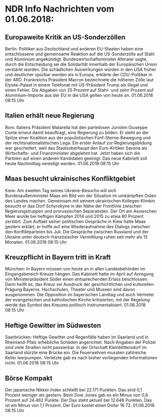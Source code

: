 # NDR Info Nachrichten vom 01.06.2018:


## Europaweite Kritik an US-Sonderzöllen
Berlin: Politiker aus Deutschland und anderen EU-Staaten haben eine entschlossene und gemeinsame Reaktion auf die US-Sonderzölle auf Stahl und Aluminium angekündigt. Bundeswirtschaftsminister Altmaier sagte, durch die Entscheidung sei die Solidarität innerhalb der Europäischen Union verstärkt worden. Die schädlichen Auswirkungen würden in den USA früher und deutlicher spürbar werden als in Europa, erklärte der CDU-Politiker in der ARD. Frankreichs Präsident Macron bezeichnete die höheren Zölle laut Elysée-Palast in einem Telefonat mit US-Präsident Trump als illegal und einen Fehler. Die Abgaben von 25 Prozent auf Stahl- und zehn Prozent auf Aluminium-Importe aus der EU in die USA gelten von heute an. 01.06.2018 08:15 Uhr 

## Italien erhält neue Regierung
Rom:	Italiens Präsident Matarella hat den parteilosen Juristen Giuseppe Conte erneut damit beauftragt, eine Regierung zu bilden. Er steht an der Spitze einer Koalition aus der populistischen Fünf-Sterne-Bewegung und der rechtsnationalistischen Lega. Ein erster Anlauf zur Regierungsbildung war gescheitert, weil das Staatsoberhaupt den Euro-Kritiker Savona als Wirtschafts- und Finanzminister abgelehnt hat. Jetzt haben sich die Parteien auf einen anderen Kandidaten geeinigt. Das neue Kabinett soll heute Nachmittag vereidigt werden. 01.06.2018 08:15 Uhr 

## Maas besucht ukrainisches Konfliktgebiet
Kiew: Am zweiten Tag seines Ukraine-Besuchs will sich Bundesaußenminister Maas ein Bild von der Situation im umkämpften Osten des Landes machen. Gemeinsam mit seinem ukrainischen Kollegen Klimkin besucht er das Dorf Schyrokyne in der Nähe der Frontlinie zwischen Regierungstruppen und prorussischen Separatisten. Der Ort am Asowschen Meer wurde bei heftigen Kämpfen 2014 und 2015 zu etwa 80 Prozent zerstört. Zum Auftakt seiner politischen Gespräche in Kiew hatte Maas gestern erklärt, er hoffe auf eine Wiederaufnahme des Dialogs zwischen den Konfliktparteien bis Juli. Die Gespräche zwischen Russland und der Ukraine unter deutsch-französischer Vermittlung ruhen seit mehr als 15 Monaten. 01.06.2018 08:15 Uhr 

## Kreuzpflicht in Bayern tritt in Kraft
München: In Bayern müssen von heute an in allen Landesbehörden im Eingangsbereich Kreuze hängen. Das Kabinett hatte im April auf Anregung von Ministerpräsident Söder einen entsprechenden Erlass beschlossen. Darin heißt es, das Kreuz sei Ausdruck der geschichtlichen und kulturellen Prägung Bayerns. Hochschulen, Theater und Museen sind davon ausgenommen. Die Opposition im bayerischen Landtag und auch Vertreter der evangelischen und katholischen Kirche kritisierten, mit der Regelung werde das Symbol des Kreuzes politisch instrumentalisiert. 01.06.2018 08:15 Uhr 

## Heftige Gewitter im Südwesten
Saarbrücken:	Heftige Gewitter und Regenfälle haben im Saarland und in Rheinland-Pfalz erhebliche Schäden angerichtet. Nach Angaben der Polizei sind viele Straßen nicht passierbar. In der Ortschaft Kleinblittersdorf im Saarland stürzte eine Brücke ein. Die Feuerwehren mussten zahlreiche Keller leerpumpen. Verletzte gab es nach bisher vorliegenden Informationen nicht. 01.06.2018 08:15 Uhr 

## Börse Kompakt
Der japanische Nikkei-Index schließt bei 22.171 Punkten. Das sind  0,1 Prozent weniger als gestern. Beim Dow Jones gab es ein Minus von 0,8 Prozent auf 24.462 Punkte. Der Dax steht aktuell bei 12.646 Punkten. Das ist ein Minus von 1,1 Prozent. Der Euro kostet einen Dollar 16 72. 01.06.2018 08:15 Uhr 
